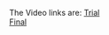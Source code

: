 The Video links are:
[Trial](https://youtu.be/RQ8faIJj1zk)        
[Final](https://www.youtube.com/watch?v=MUy5qxsNUb8)
